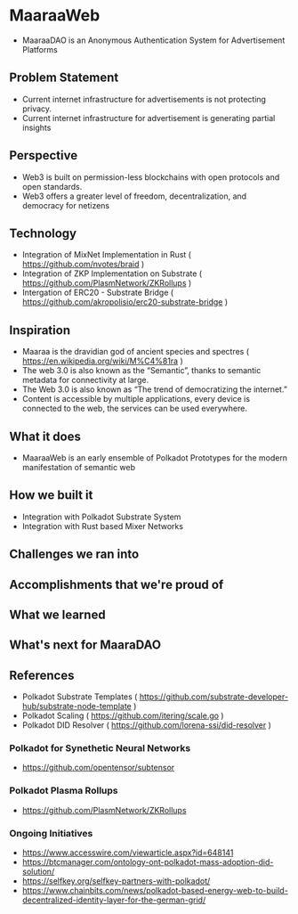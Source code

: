 # MaaraaWeb
- MaaraaDAO is an Anonymous Authentication System for Advertisement Platforms

## Problem Statement
- Current internet infrastructure for advertisements is not protecting privacy. 
- Current internet infrastructure for advertisement is generating partial insights

## Perspective
- Web3 is built on permission-less blockchains with open protocols and open standards.
- Web3 offers a greater level of freedom, decentralization, and democracy for netizens

## Technology
- Integration of MixNet Implementation in Rust ( https://github.com/nvotes/braid )
- Integration of ZKP Implementation on Substrate ( https://github.com/PlasmNetwork/ZKRollups )
- Intergation of ERC20 - Substrate Bridge ( https://github.com/akropolisio/erc20-substrate-bridge )

## Inspiration
- Maaraa is the dravidian god of ancient species and spectres ( https://en.wikipedia.org/wiki/M%C4%81ra )
- The web 3.0 is also known as the “Semantic”,  thanks to semantic metadata for connectivity at large.
- The Web 3.0 is also known as “The trend of democratizing the internet.”
- Content is accessible by multiple applications, every device is connected to the web, the services can be used everywhere.

## What it does
- MaaraaWeb is an early ensemble of Polkadot Prototypes for the modern manifestation of semantic web

## How we built it
- Integration with Polkadot Substrate System
- Integration with Rust based Mixer Networks

## Challenges we ran into

## Accomplishments that we're proud of

## What we learned

## What's next for MaaraDAO


## References

- Polkadot Substrate Templates ( https://github.com/substrate-developer-hub/substrate-node-template )
- Polkadot Scaling ( https://github.com/itering/scale.go )
- Polkadot DID Resolver ( https://github.com/lorena-ssi/did-resolver )

### Polkadot for Synethetic Neural Networks
- https://github.com/opentensor/subtensor

### Polkadot Plasma Rollups
- https://github.com/PlasmNetwork/ZKRollups

### Ongoing Initiatives
- https://www.accesswire.com/viewarticle.aspx?id=648141
- https://btcmanager.com/ontology-ont-polkadot-mass-adoption-did-solution/
- https://selfkey.org/selfkey-partners-with-polkadot/
- https://www.chainbits.com/news/polkadot-based-energy-web-to-build-decentralized-identity-layer-for-the-german-grid/
